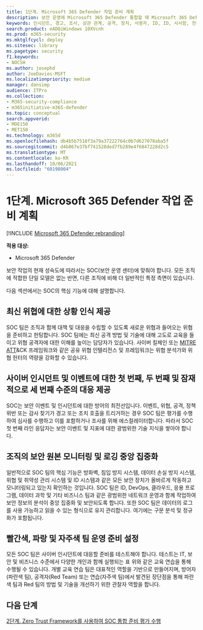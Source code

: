 ```yaml
---
title: 1단계. Microsoft 365 Defender 작업 준비 계획
description: 보안 운영에 Microsoft 365 Defender 통합할 때 Microsoft 365 Defender 준비를 계획하는 기본 개념입니다.
keywords: 인시던트, 경고, 조사, 상관 관계, 공격, 장치, 사용자, ID, ID, 사서함, 전자 메일, 365, microsoft, m365, 인시던트 대응, 사이버 공격, 보안 작업, soc
search.product: eADQiWindows 10XVcnh
ms.prod: m365-security
ms.mktglfcycl: deploy
ms.sitesec: library
ms.pagetype: security
f1.keywords:
- NOCSH
ms.author: josephd
author: JoeDavies-MSFT
ms.localizationpriority: medium
manager: dansimp
audience: ITPro
ms.collection:
- M365-security-compliance
- m365initiative-m365-defender
ms.topic: conceptual
search.appverid:
- MOE150
- MET150
ms.technology: m365d
ms.openlocfilehash: db4b5b7518f3a79a37222764c0b7d627078aba5f
ms.sourcegitcommit: d4b867e37bf741528ded7fb289e4f6847228d2c5
ms.translationtype: MT
ms.contentlocale: ko-KR
ms.lasthandoff: 10/06/2021
ms.locfileid: "60198004"
---
```

# <a name="step-1-plan-for-microsoft-365-defender-operations-readiness"></a>1단계. Microsoft 365 Defender 작업 준비 계획

[!INCLUDE [Microsoft 365 Defender rebranding](../includes/microsoft-defender.md)]

**적용 대상:**
- Microsoft 365 Defender

보안 작업의 현재 성숙도에 따라서는 SOC(보안 운영 센터)에 맞춰야 합니다. 모든 조직에 적합한 단일 모델은 없는 반면, 다른 조직에 비해 더 일반적인 특정 측면이 있습니다. 

다음 섹션에서는 SOC의 핵심 기능에 대해 설명합니다.

## <a name="provide-situational-awareness-of-modern-threats"></a>최신 위협에 대한 상황 인식 제공

SOC 팀은 조직과 함께 대책 및 대응을 수립할 수 있도록 새로운 위협과 들어오는 위협을 준비하고 헌팅합니다. SOC 팀에는 최신 공격 방법 및 기술에 대해 고도로 교육을 들이고 위협 공격자에 대한 이해를 높이는 담당자가 있습니다. 사이버 킬체인 또는 [](https://www.microsoft.com/security/blog/2016/11/28/disrupting-the-kill-chain/) [MITRE ATT](https://attack.mitre.org/)&CK 프레임워크와 같은 공유 위협 인텔리전스 및 프레임워크는 위협 분석가와 위협 헌터의 역량을 강화할 수 있습니다.

## <a name="provide-first-second-and-potentially-third-level-responses-to-cyber-incidents-and-events"></a>사이버 인시던트 및 이벤트에 대한 첫 번째, 두 번째 및 잠재적으로 세 번째 수준의 대응 제공

SOC는 보안 이벤트 및 인시던트에 대한 방어의 최전선입니다. 이벤트, 위협, 공격, 정책 위반 또는 감사 찾기가 경고 또는 조치 호출을 트리거하는 경우 SOC 팀은 평가를 수행하여 심사를 수행하고 이를 포함하거나 조사를 위해 에스컬레이터합니다. 따라서 SOC 첫 번째 라인 응답자는 보안 이벤트 및 지표에 대한 광범위한 기술 지식을 쌓아야 합니다.

## <a name="centralize-monitoring-and-logging-of-your-organizations-security-sources"></a>조직의 보안 원본 모니터링 및 로깅 중앙 집중화 

일반적으로 SOC 팀의 핵심 기능은 방화벽, 침입 방지 시스템, 데이터 손실 방지 시스템, 위협 및 취약성 관리 시스템 및 ID 시스템과 같은 모든 보안 장치가 올바르게 작동하고 모니터링되고 있는지 확인하는 것입니다. SOC 팀은 ID, DevOps, 클라우드, 응용 프로그램, 데이터 과학 및 기타 비즈니스 팀과 같은 광범위한 네트워크 운영과 함께 작업하여 보안 정보의 분석이 중앙 집중화 및 보안되도록 합니다. 또한 SOC 팀은 데이터의 로그를 사용 가능하고 읽을 수 있는 형식으로 유지 관리합니다. 여기에는 구문 분석 및 정규화가 포함됩니다.

## <a name="establish-red-blue-and-purple-team-operational-readiness"></a>빨간색, 파랑 및 자주색 팀 운영 준비 설정

모든 SOC 팀은 사이버 인시던트에 대응할 준비를 테스트해야 합니다. 테스트는 IT, 보안 및 비즈니스 수준에서 다양한 개인과 함께 실행되는 표 위와 같은 교육 연습을 통해 수행될 수 있습니다. 개별 교육 연습 팀은 대표적인 역할을 기반으로 만들어지며, 방어자(파란색 팀), 공격자(Red Team) 또는 연습(자주색 팀)에서 발견된 장단점을 통해 파란색 팀과 Red 팀의 방법 및 기술을 개선하기 위한 관찰자 역할을 합니다.

## <a name="next-step"></a>다음 단계

[2단계. Zero Trust Framework를 사용하여 SOC 통합 준비 평가 수행](integrate-microsoft-365-defender-secops-readiness.md)



